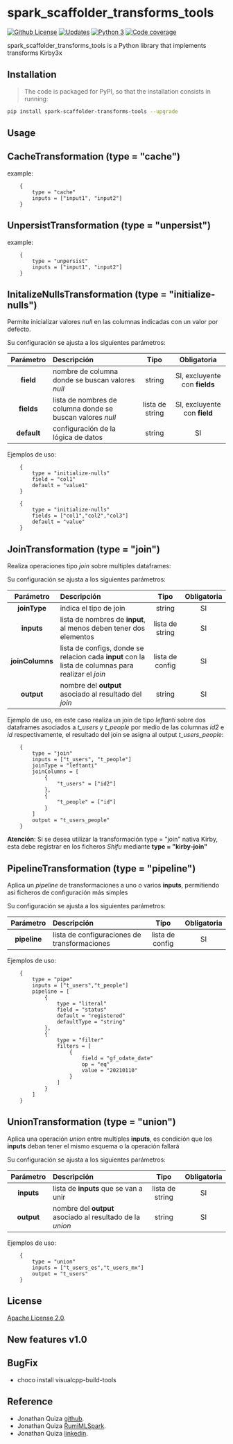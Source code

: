 # spark_scaffolder_transforms_tools


[![Github License](https://img.shields.io/badge/License-Apache%202.0-blue.svg)](https://opensource.org/licenses/Apache-2.0)
[![Updates](https://pyup.io/repos/github/woctezuma/google-colab-transfer/shield.svg)](pyup)
[![Python 3](https://pyup.io/repos/github/woctezuma/google-colab-transfer/python-3-shield.svg)](pyup)
[![Code coverage](https://codecov.io/gh/woctezuma/google-colab-transfer/branch/master/graph/badge.svg)](codecov)




spark_scaffolder_transforms_tools is a Python library that implements transforms Kirby3x
## Installation

> The code is packaged for PyPI, so that the installation consists in running:

```sh
pip install spark-scaffolder-transforms-tools --upgrade
```


## Usage


## CacheTransformation (type = "cache")

example:
```hocon
    {
        type = "cache"
        inputs = ["input1", "input2"]
    }
```

## UnpersistTransformation (type = "unpersist")
example:

```hocon
    {
        type = "unpersist"
        inputs = ["input1", "input2"]
    }
```

## InitalizeNullsTransformation (type = "initialize-nulls")
Permite inicializar valores *null* en las columnas indicadas con un valor por defecto.

Su configuración se ajusta a los siguientes parámetros:


|    Parámetro    | Descripción                                                |      Tipo       |          Obligatoria          |
|:---------------:|:-----------------------------------------------------------|:---------------:|:-----------------------------:|
|    **field**    | nombre de columna donde se buscan valores *null*           |     string      | SI, excluyente con **fields** |
|   **fields**    | lista de nombres de columna donde se buscan valores *null* | lista de string | SI, excluyente con **field**  |
|   **default**   | configuración de la lógica de datos                        |     string      |              SI               |

Ejemplos de uso:

```hocon
    {
        type = "initialize-nulls"
        field = "col1"
        default = "value1"
    }
```

```hocon
    {
        type = "initialize-nulls"
        fields = ["col1","col2","col3"]
        default = "value"
    }
```

## JoinTransformation (type = "join")
Realiza operaciones tipo *join* sobre multiples dataframes:

Su configuración se ajusta a los siguientes parámetros:

|    Parámetro    | Descripción                                                                                         |      Tipo       | Obligatoria |
|:---------------:|:----------------------------------------------------------------------------------------------------|:---------------:|:-----------:|
|  **joinType**   | indica el tipo de join                                                                              |     string      |     SI      |
|   **inputs**    | lista de nombres de **input**, al menos deben tener dos elementos                                   | lista de string |     SI      |
| **joinColumns** | lista de configs, donde se relacion cada **input** con la lista de columnas para realizar el *join* | lista de config |     SI      |
|   **output**    | nombre del **output** asociado al resultado del *join*                                              |     string      |     SI      |

Ejemplo de uso, en este caso realiza un join de tipo *leftanti* sobre dos dataframes asociados a *t_users* y
*t_people* por medio de las columnas *id2* e *id* respectivamente, el resultado del join se asigna al output *t_users_people*:

```hocon
    {
        type = "join"
        inputs = ["t_users", "t_people"]
        joinType = "leftanti"
        joinColumns = [
            { 
                "t_users" = ["id2"] 
            },
            { 
                "t_people" = ["id"] 
            }
        ]
        output = "t_users_people"
    }
```

**Atención**: Si se desea utilizar la transformación type = "join" nativa Kirby, esta debe registrar en los ficheros *Shifu*
mediante **type = "kirby-join"**

## PipelineTransformation (type = "pipeline")
Aplica un *pipeline* de transformaciones a uno o varios **inputs**, permitiendo asi ficheros de configuración más simples

Su configuración se ajusta a los siguientes parámetros:


|  Parámetro   | Descripción                                  |      Tipo       | Obligatoria |
|:------------:|:---------------------------------------------|:---------------:|:-----------:|
| **pipeline** | lista de configuraciones de transformaciones | lista de config |     SI      |

Ejemplos de uso:

```hocon
    {
        type = "pipe"
        inputs = ["t_users","t_people"]
        pipeline = [
            {
                type = "literal"
                field = "status"
                default = "registered"
                defaultType = "string"
            },
            {
                type = "filter"
                filters = [
                    {
                        field = "gf_odate_date"
                        op = "eq"
                        value = "20210110"
                    }
                ]
            }
        ]
    }
```

## UnionTransformation (type = "union")
Aplica una operación *union* entre multiples **inputs**, es condición que los **inputs** deban tener el mismo esquema
o la operación fallará

Su configuración se ajusta a los siguientes parámetros:


| Parámetro  | Descripción                                               |      Tipo       | Obligatoria |
|:----------:|:----------------------------------------------------------|:---------------:|:-----------:|
| **inputs** | lista de **inputs** que se van a unir                     | lista de string |     SI      |
| **output** | nombre del **output** asociado al resultado de la *union* |     string      |     SI      |

Ejemplos de uso:

```hocon
    {
        type = "union"
        inputs = ["t_users_es","t_users_mx"]
        output = "t_users"
    }
```


## License

[Apache License 2.0](https://www.dropbox.com/s/8t6xtgk06o3ij61/LICENSE?dl=0).


## New features v1.0

 
## BugFix
- choco install visualcpp-build-tools



## Reference

 - Jonathan Quiza [github](https://github.com/jonaqp).
 - Jonathan Quiza [RumiMLSpark](http://rumi-ml.herokuapp.com/).
 - Jonathan Quiza [linkedin](https://www.linkedin.com/in/jonaqp/).
